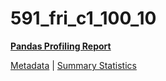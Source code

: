 # 591_fri_c1_100_10

[**Pandas Profiling Report**](https://epistasislab.github.io/penn-ml-benchmarks/profile/591_fri_c1_100_10.html)

[Metadata](metadata.yaml) | [Summary Statistics](summary_stats.tsv)


